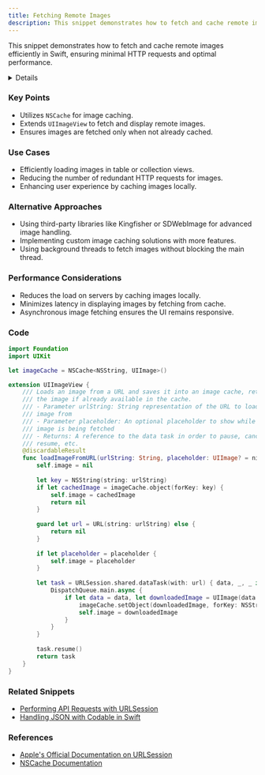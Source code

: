 ```yaml
---
title: Fetching Remote Images
description: This snippet demonstrates how to fetch and cache remote images efficiently in Swift, ensuring minimal HTTP requests and optimal performance.
---
```


This snippet demonstrates how to fetch and cache remote images efficiently in Swift, ensuring minimal HTTP requests and optimal performance.

<details>

**URL:** [Fetching Remote Images](#)

**Source:** [Ace the iOS Interview](/docs/resourcesDocs/books/AceTheiOSInterview.md)

**Author:** `Aryaman Sharda`

**Tags:**  
`Swift`, `Networking`, `UIImageView`, `Caching`

**Platforms Supported:** iOS, macOS

**Swift Version:** 5.0 and above
</details>

### Key Points
- Utilizes `NSCache` for image caching.
- Extends `UIImageView` to fetch and display remote images.
- Ensures images are fetched only when not already cached.

### Use Cases
- Efficiently loading images in table or collection views.
- Reducing the number of redundant HTTP requests for images.
- Enhancing user experience by caching images locally.

### Alternative Approaches
- Using third-party libraries like Kingfisher or SDWebImage for advanced image handling.
- Implementing custom image caching solutions with more features.
- Using background threads to fetch images without blocking the main thread.

### Performance Considerations
- Reduces the load on servers by caching images locally.
- Minimizes latency in displaying images by fetching from cache.
- Asynchronous image fetching ensures the UI remains responsive.

### Code

```swift
import Foundation
import UIKit

let imageCache = NSCache<NSString, UIImage>()

extension UIImageView {
    /// Loads an image from a URL and saves it into an image cache, returns
    /// the image if already available in the cache.
    /// - Parameter urlString: String representation of the URL to load the
    /// image from
    /// - Parameter placeholder: An optional placeholder to show while the
    /// image is being fetched
    /// - Returns: A reference to the data task in order to pause, cancel,
    /// resume, etc.
    @discardableResult
    func loadImageFromURL(urlString: String, placeholder: UIImage? = nil) -> URLSessionDataTask? {
        self.image = nil
        
        let key = NSString(string: urlString)
        if let cachedImage = imageCache.object(forKey: key) {
            self.image = cachedImage
            return nil
        }
        
        guard let url = URL(string: urlString) else {
            return nil
        }
        
        if let placeholder = placeholder {
            self.image = placeholder
        }
        
        let task = URLSession.shared.dataTask(with: url) { data, _, _ in
            DispatchQueue.main.async {
                if let data = data, let downloadedImage = UIImage(data: data) {
                    imageCache.setObject(downloadedImage, forKey: NSString(string: urlString))
                    self.image = downloadedImage
                }
            }
        }
        
        task.resume()
        return task
    }
}
```

### Related Snippets
- [Performing API Requests with URLSession](#)
- [Handling JSON with Codable in Swift](#)

### References
- [Apple's Official Documentation on URLSession](https://developer.apple.com/documentation/foundation/urlsession)
- [NSCache Documentation](https://developer.apple.com/documentation/foundation/nscache)

<LinkCard title="Read Full Snippet" href="#" />
